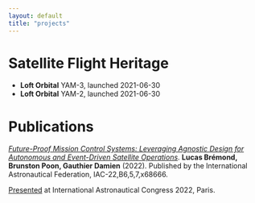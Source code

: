 ```yaml
---
layout: default
title: "projects"
---
```


Satellite Flight Heritage
=========================

* **Loft Orbital** YAM-3, launched 2021-06-30
* **Loft Orbital** YAM-2, launched 2021-06-30

Publications
============

[*Future-Proof Mission Control Systems: Leveraging Agnostic Design for Autonomous and Event-Driven Satellite Operations*](../assets/IAC-22-B6-5-7-x68666-paper.pdf). **Lucas Brémond, Brunston Poon, Gauthier Damien** (2022). Published by the International Astronautical Federation, IAC-22,B6,5,7,x68666.

[Presented](../assets/IAC-22-B6-5-7-x68666-presentation.pdf) at International Astronautical Congress 2022, Paris.
